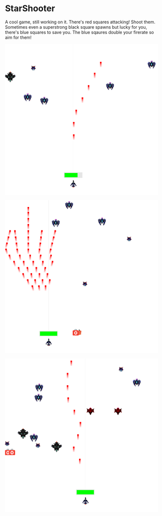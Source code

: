 # StarShooter
 A cool game, still working on it.
 There's red squares attacking! Shoot them. Sometimes even a superstrong black square spawns but lucky for you, there's blue squares to save you.
 The blue sqaures double your firerate so aim for them!

![](https://github.com/TimoBlum/StarShooter/blob/main/SS1.png "Looks good doesn't it :)")

![](https://github.com/TimoBlum/StarShooter/blob/main/SS2.png "Looks good doesn't it :)")

![](https://github.com/TimoBlum/StarShooter/blob/main/SS3.png "Looks good doesn't it :)")
